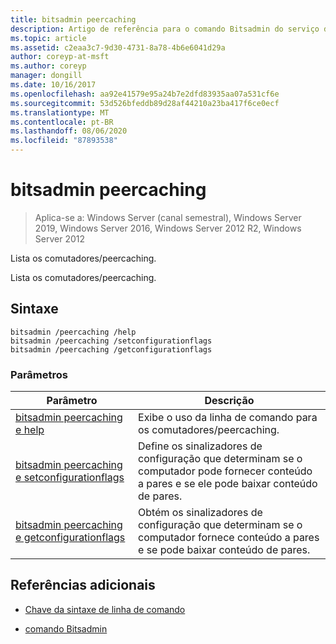 ```yaml
---
title: bitsadmin peercaching
description: Artigo de referência para o comando Bitsadmin do serviço de cache, que lista os comutadores/peercaching.
ms.topic: article
ms.assetid: c2eaa3c7-9d30-4731-8a78-4b6e6041d29a
author: coreyp-at-msft
ms.author: coreyp
manager: dongill
ms.date: 10/16/2017
ms.openlocfilehash: aa92e41579e95a24b7e2dfd83935aa07a531cf6e
ms.sourcegitcommit: 53d526bfeddb89d28af44210a23ba417f6ce0ecf
ms.translationtype: MT
ms.contentlocale: pt-BR
ms.lasthandoff: 08/06/2020
ms.locfileid: "87893538"
---
```

# <a name="bitsadmin-peercaching"></a>bitsadmin peercaching

> Aplica-se a: Windows Server (canal semestral), Windows Server 2019, Windows Server 2016, Windows Server 2012 R2, Windows Server 2012

Lista os comutadores/peercaching.

Lista os comutadores/peercaching.

## <a name="syntax"></a>Sintaxe

```
bitsadmin /peercaching /help
bitsadmin /peercaching /setconfigurationflags
bitsadmin /peercaching /getconfigurationflags
```

### <a name="parameters"></a>Parâmetros

| Parâmetro | Descrição |
| -------------- | -------------- |
| [bitsadmin peercaching e help](bitsadmin-peercaching-and-help.md) | Exibe o uso da linha de comando para os comutadores/peercaching.|
| [bitsadmin peercaching e setconfigurationflags](bitsadmin-peercaching-and-setconfigurationflags.md) | Define os sinalizadores de configuração que determinam se o computador pode fornecer conteúdo a pares e se ele pode baixar conteúdo de pares. |
| [bitsadmin peercaching e getconfigurationflags](bitsadmin-peercaching-and-getconfigurationflags.md) | Obtém os sinalizadores de configuração que determinam se o computador fornece conteúdo a pares e se pode baixar conteúdo de pares. |

## <a name="additional-references"></a>Referências adicionais

- [Chave da sintaxe de linha de comando](command-line-syntax-key.md)

- [comando Bitsadmin](bitsadmin.md)
